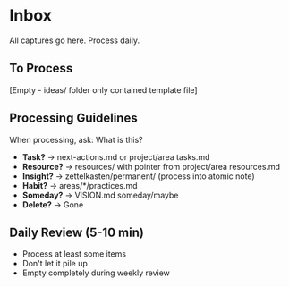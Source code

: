 # Inbox

All captures go here. Process daily.

## To Process

[Empty - ideas/ folder only contained template file]

## Processing Guidelines

When processing, ask: What is this?

- **Task?** → next-actions.md or project/area tasks.md
- **Resource?** → resources/ with pointer from project/area resources.md
- **Insight?** → zettelkasten/permanent/ (process into atomic note)
- **Habit?** → areas/*/practices.md
- **Someday?** → VISION.md someday/maybe
- **Delete?** → Gone

## Daily Review (5-10 min)

- Process at least some items
- Don't let it pile up
- Empty completely during weekly review
